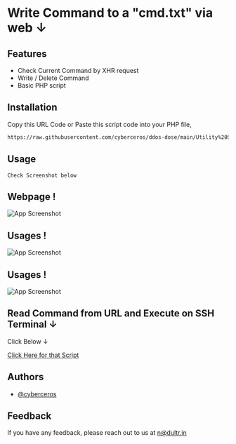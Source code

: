 
# Write Command to a "cmd.txt" via web ↓

## Features

- Check Current Command by XHR request
- Write / Delete Command
- Basic PHP script



## Installation

Copy this URL Code or Paste this script code into your PHP file,

```bash
https://raw.githubusercontent.com/cyberceros/ddos-dose/main/Utility%20Scripts%20for%20DDoS/API%20to%20Send%20Command%20to%20Multiple%20SSH/write-command.php

```
## Usage

```
Check Screenshot below
```

## Webpage !

![App Screenshot](https://cdn.discordapp.com/attachments/1096986540049182821/1098829843728171048/image.png)

## Usages !

![App Screenshot](https://cdn.discordapp.com/attachments/1096986540049182821/1098831837444460565/image.png)

## Usages !

![App Screenshot](https://cdn.discordapp.com/attachments/1096986540049182821/1098831837444460565/image.png)








## Read Command from URL and Execute on SSH Terminal ↓

Click Below ↓

[Click Here for that Script](https://github.com/cyberceros/ddos-dose/tree/main/Utility%20Scripts%20for%20DDoS/Read%20Command%20from%20URL%20and%20Execute%20on%20SSH%20Terminal)


## Authors

- [@cyberceros](https://www.github.com/cyberceros)
## Feedback

If you have any feedback, please reach out to us at n@dultr.in
